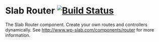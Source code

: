 # Slab Router [![Build Status](https://travis-ci.org/wp-slab/slab-router.svg)](https://travis-ci.org/wp-slab/slab-router)

The Slab Router component. Create your own routes and controllers dynamically. See http://www.wp-slab.com/components/router for more information.
